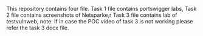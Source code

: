 This repository contains four file.
Task 1 file contains portswigger labs,
Task 2 file contains screenshots of Netsparke,r 
Task 3 file contains lab of testvulnweb,
note: If in case the POC video of task 3 is not working please refer the task 3 docx file.
